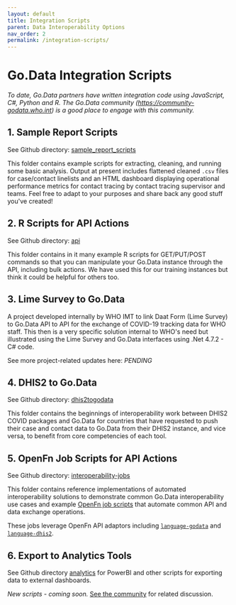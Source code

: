 ```yaml
---
layout: default
title: Integration Scripts
parent: Data Interoperability Options
nav_order: 2
permalink: /integration-scripts/
---
```


# Go.Data Integration Scripts
_To date, Go.Data partners have written integration code using JavaScript, C#, Python and R. The Go.Data community 
(https://community-godata.who.int) is a good place to engage with this community._

## 1. Sample Report Scripts
See Github directory: [sample_report_scripts](https://github.com/WorldHealthOrganization/godata/tree/master/sample_report_scripts)

This folder contains example scripts for extracting, cleaning, and running some basic analysis. Output at present includes flattened cleaned `.csv` files for case/contact linelists 
and an HTML dashboard displaying operational performance metrics for contact tracing by contact tracing supervisor and teams. 
Feel free to adapt to your purposes and share back any good stuff you've created!

## 2. R Scripts for API Actions
See Github directory: [api](https://github.com/WorldHealthOrganization/godata/tree/master/api)

This folder contains in it many example R scripts for GET/PUT/POST commands so that you can manipulate your Go.Data instance through the API, 
including bulk actions. We have used this for our training instances but think it could be helpful for others too.

## 3. Lime Survey to Go.Data
A project developed internally by WHO IMT to link Daat Form (Lime Survey) to Go.Data API to API for the exchange of COVID-19 tracking data for WHO staff. This then is a very specific solution internal to WHO's need but illustrated using the Lime Survey and Go.Data interfaces using .Net 4.7.2 - C# code.

See more project-related updates here: _PENDING_

## 4. DHIS2 to Go.Data
See Github directory: [dhis2togodata](https://github.com/WorldHealthOrganization/godata/tree/master/dhis2togodata)

This folder contains the beginnings of interoperability work between DHIS2 COVID packages and Go.Data for countries that 
have requested to push their case and contact data to Go.Data from their DHIS2 instance, and vice versa, to benefit from core competencies of each tool. 


## 5. OpenFn Job Scripts for API Actions
See Github directory: [interoperability-jobs](https://github.com/WorldHealthOrganization/godata/tree/master/interoperability-jobs)

This folder contains reference implementations of automated interoperability solutions to demonstrate common Go.Data interoperability 
use cases and example [OpenFn job scripts](https://docs.openfn.org/documentation.html#jobs) that automate common API and data exchange operations. 

These jobs leverage OpenFn API adaptors including [`language-godata`](https://openfn.github.io/language-godata/) and [`language-dhis2`](https://openfn.github.io/language-dhis2/).

## 6. Export to Analytics Tools
See Github directory [analytics](https://github.com/WorldHealthOrganization/godata/tree/master/analytics) for PowerBI and other scripts for exporting data to external dashboards. 

_New scripts - coming soon._ [See the community](https://community-godata.who.int/conversations/dashboards-and-analysis/connecting-power-bi-through-api/5f8033acbd255079ca8ce356) for related discussion. 

